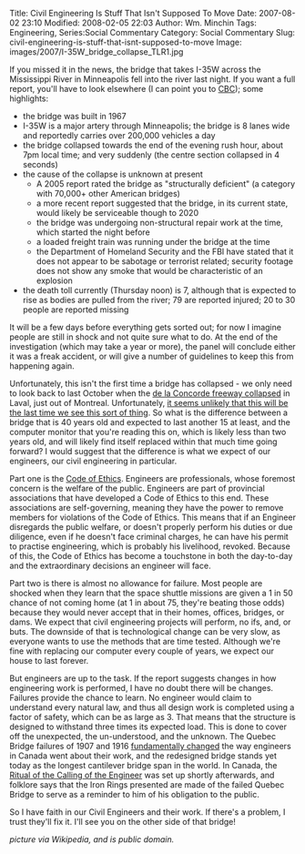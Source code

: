 Title: Civil Engineering Is Stuff That Isn't Supposed To Move
Date: 2007-08-02 23:10
Modified: 2008-02-05 22:03
Author: Wm. Minchin
Tags: Engineering, Series:Social Commentary
Category: Social Commentary
Slug: civil-engineering-is-stuff-that-isnt-supposed-to-move
Image: images/2007/I-35W_bridge_collapse_TLR1.jpg

If you missed it in the news, the bridge that takes I-35W across the
Mississippi River in Minneapolis fell into the river last night. If you want a
full report, you'll have to look elsewhere (I can point you to
[CBC](http://www.cbc.ca/world/story/2007/08/02/bridge-collapse.html "CBC"));
some highlights:

-   the bridge was built in 1967
-   I-35W is a major artery through Minneapolis; the bridge is 8 lanes wide and
    reportedly carries over 200,000 vehicles a day
-   the bridge collapsed towards the end of the evening rush hour, about 7pm
    local time; and very suddenly (the centre section collapsed in 4 seconds)
-   the cause of the collapse is unknown at present
    -   A 2005 report rated the bridge as "structurally deficient" (a category
        with 70,000+ other American bridges)
    -   a more recent report suggested that the bridge, in its current state,
        would likely be serviceable though to 2020
    -   the bridge was undergoing non-structural repair work at the time, which
        started the night before
    -   a loaded freight train was running under the bridge at the time
    -   the Department of Homeland Security and the FBI have stated that it
        does not appear to be sabotage or terrorist related; security footage
        does not show any smoke that would be characteristic of an explosion
-   the death toll currently (Thursday noon) is 7, although that is expected to
    rise as bodies are pulled from the river; 79 are reported injured; 20 to 30
    people are reported missing

It will be a few days before everything gets sorted out; for now I imagine
people are still in shock and not quite sure what to do. At the end of the
investigation (which may take a year or more), the panel will conclude either
it was a freak accident, or will give a number of guidelines to keep this from
happening again.

Unfortunately, this isn't the first time a bridge has collapsed - we only need
to look back to last October when the [de la Concorde freeway
collapsed](http://www.canada.com/topics/news/story.html?id=ee2d0ff1-b2c3-40a6-bc8c-d6a5e8da2c55
"de la Concorde freeway collapsed") in Laval, just out of Montreal.
Unfortunately, [it seems unlikely that this will be the last time we see this
sort of
thing](http://news.com.com/Aging+infrastructure+at+heart+of+Minnesota+disaster/2100-1008_3-6200459.html?tag=nefd.lede
"Aging infrastructure at heart of Minnesota disaster | CNET News"). So what is
the difference between a bridge that is 40 years old and expected to last
another 15 at least, and the computer monitor that you're reading this on,
which is likely less than two years old, and will likely find itself replaced
within that much time going forward? I would suggest that the difference is
what we expect of our engineers, our civil engineering in particular.

Part one is the [Code of Ethics](http://www.apegga.com/About/ACT/code.htm
"Association of Professional Engineers, Geologists and Geophysicists of Alberta
(APEGGA)'s Code of Ethics"). Engineers are professionals, whose foremost
concern is the welfare of the public. Engineers are part of provincial
associations that have developed a Code of Ethics to this end. These
associations are self-governing, meaning they have the power to remove members
for violations of the Code of Ethics. This means that if an Engineer disregards
the public welfare, or doesn't properly perform his duties or due diligence,
even if he doesn't face criminal charges, he can have his permit to practise
engineering, which is probably his livelihood, revoked. Because of this, the
Code of Ethics has become a touchstone in both the day-to-day and the
extraordinary decisions an engineer will face.

Part two is there is almost no allowance for failure. Most people are shocked
when they learn that the space shuttle missions are given a 1 in 50 chance of
not coming home (at 1 in about 75, they're beating those odds) because they
would never accept that in their homes, offices, bridges, or dams. We expect
that civil engineering projects will perform, no ifs, and, or buts. The
downside of that is technological change can be very slow, as everyone wants to
use the methods that are time tested. Although we're fine with replacing our
computer every couple of years, we expect our house to last forever.

But engineers are up to the task. If the report suggests changes in how
engineering work is performed, I have no doubt there will be changes. Failures
provide the chance to learn. No engineer would claim to understand every
natural law, and thus all design work is completed using a factor of safety,
which can be as large as 3. That means that the structure is designed to
withstand three times its expected load. This is done to cover off the
unexpected, the un-understood, and the unknown. The Quebec Bridge failures of
1907 and 1916 [fundamentally
changed](http://en.wikipedia.org/wiki/Quebec_Bridge#Aftermath) the way
engineers in Canada went about their work, and the redesigned bridge stands yet
today as the longest cantilever bridge span in the world. In Canada, the
[Ritual of the Calling of the
Engineer](http://en.wikipedia.org/wiki/The_Ritual_of_the_Calling_of_an_Engineer)
was set up shortly afterwards, and folklore says that the Iron Rings presented
are made of the failed Quebec Bridge to serve as a reminder to him of his
obligation to the public.

So I have faith in our Civil Engineers and their work. If there's a problem, I
trust they'll fix it. I'll see you on the other side of that bridge!

*picture via Wikipedia, and is public domain.*
